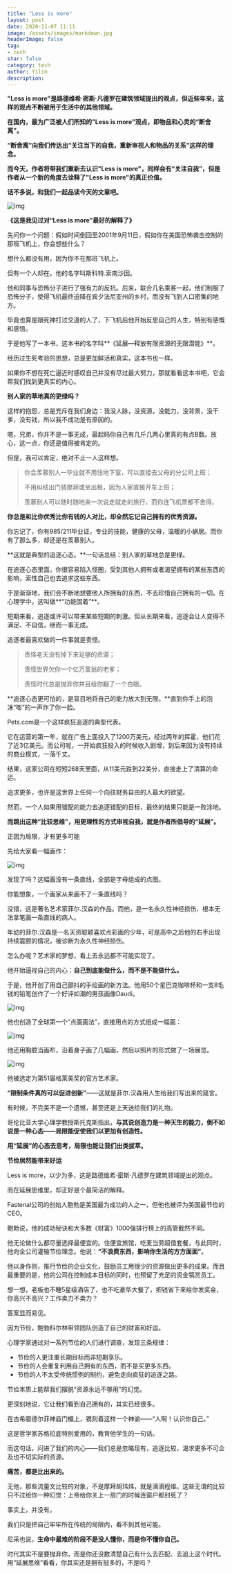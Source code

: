 ```yaml
---
title: "Less is more"
layout: post
date: 2020-11-07 11:11
image: /assets/images/markdown.jpg
headerImage: false
tag: 
- tech
star: false
category: tech
author: Yilin
description: 
---
```


**"Less is more"是路德维希·密斯·凡德罗在建筑领域提出的观点，但近些年来，这样的观点不断被用于生活中的其他领域。**

**在国内，最为广泛被人们所知的"Less is more"观点，即物品和心灵的“断舍离”。**

**“断舍离”向我们传达出“关注当下的自我，重新审视人和物品的关系”这样的理念。**

**而今天，作者将带我们重新去认识"Less is more"，同样会有“关注自我”，但是作者从一个新的角度去诠释了"Less is more"的真正价值。**

**话不多说，和我们一起品读今天的文章吧。**

![img](https://gitee.com/iililii/loli/raw/master/20201108160836.jpeg)

**《这是我见过对“Less is more”最好的解释了》**

先问你一个问题：假如时间倒回至2001年9月11日，假如你在美国恐怖袭击控制的那班飞机上，你会想些什么？

想什么都没有用，因为你不在那班飞机上。

但有一个人却在。他的名字叫斯科特.索南沙因。

他和同事与恐怖分子进行了强有力的反抗。后来，联合几名乘客一起，他们制服了恐怖分子，使得飞机最终迫降在宾夕法尼亚州的乡村，而没有飞到人口密集的地方。

毕竟也算是跟死神打过交道的人了，下飞机后他开始反思自己的人生，特别有感慨和感悟。

于是他写了一本书，这本书的名字叫**《延展—释放有限资源的无限潜能》**。

经历过生死考验的思想，总是更加鲜活和真实，这本书也一样。

如果你不想在死亡逼近时感叹自己并没有尽过最大努力，那就看看这本书吧，它会帮我们找到更真实的内心。

**别人家的草地真的更绿吗？**

这样的抱怨，总是充斥在我们身边：我没人脉，没资源，没能力，没背景，没干爹，没有钱，所以我不成功是有原因的。

嗯，兄弟，你并不是一事无成，最起码你自己有几斤几两心里真的有点B数。放心，这一点，你还是值得被肯定的。

但是，我可以肯定，绝对不止一人这样想。

> 你会羡慕别人一毕业就不用住地下室，可以直接去父母的分公司上班；
>
> 不用纠结出门骑摩拜或坐出租，因为人家直接开车上班；
>
> 羡慕别人可以随时随地来一次说走就走的旅行，而你连飞机票都不舍得。

**你总是和比你优秀比你有钱的人对比，却全然忘记自己拥有的优秀资源。**

你忘记了，你有985/211毕业证，专业的技能，健康的父母，温暖的小蜗居。而你有了那么多，却还是在羡慕别人。

**这就是典型的追逐心态。**一句话总结：别人家的草地总是更绿。

在追逐心态里面，你很容易陷入怪圈，受到其他人拥有或者渴望拥有的某些东西的影响，索性自己也去追求这些东西。

于是渐渐地，我们会不断地想要他人所拥有的东西，不去珍惜自己拥有的一切。在心理学中，这叫做**“功能固着”**。

短期来看，追逐或许可以带来某些短期的刺激。但从长期来看，追逐会让人变得不满足、不自信，继而一事无成。

追逐者最喜欢做的一件事就是责怪。

> 责怪老天没有掉下来足够的资源；
>
> 责怪世界欠你一个亿万富翁的老爹；
>
> 责怪时代总是抛弃你并且给你翻了一个白眼。

**追逐心态更可怕的，是盲目地将自己的能力放大到无限。**直到你手上的泡沫“嘭”的一声炸了你一脸。

Pets.com是一个这样疯狂追逐的典型代表。

它在运营的第一年，就在广告上面投入了1200万美元，经过两年的挥霍，他们花了近3亿美元。而公司呢，一开始疯狂投入的时候收入剧增，到后来因为没有持续的商业模式，一落千丈。

结果，这家公司在短短268天里面，从11美元跌到22美分，直接走上了清算的命运。

追求更多，也许是这世界上任何一个向往财务自由的人最大的欲望。

然而，一个人如果用错配的能力去追逐错配的目标，最终的结果只能是一败涂地。

**而跳出这种“比较思维”，用更理性的方式审视自我，就是作者所倡导的“延展”。**

正因为局限，才有更多可能

先给大家看一幅画作：

![img](https://gitee.com/iililii/loli/raw/master/20201108160841.jpeg)

发现了吗？这幅画没有一条直线，全部是字母组成的点图。

你能想象，一个画家从来画不了一条直线吗？

没错，这是著名艺术家菲尔.汉森的作品。而他，是一名永久性神经损伤、根本无法拿笔画一条直线的病人。

年幼的菲尔.汉森是一名天资聪颖喜欢点彩画的少年，可是高中之后他的右手出现持续震颤的情况，被诊断为永久性神经损伤。

怎么办呢？艺术家的梦想，看上去永远都不可能实现了。

他开始逼视自己的内心：**自己到底能做什么，而不是不能做什么。**

于是，他开创了用自己颤抖的手绘画的新方法。他用50个星巴克咖啡杯和一支8毛钱的铅笔创作了一个好评如潮的男孩画像Daudi。

![img](https://gitee.com/iililii/loli/raw/master/20201108160848.jpeg)

他也创造了全球第一个“点画画法”，直接用点的方式组成一幅画：

![img](https://i.loli.net/2020/11/08/JL1i32tdfE48DGp.gif)

他还用胸腔当画布，沿着身子画了几幅画，然后以照片的形式做了一场展览。

![img](https://i.loli.net/2020/11/08/Je4N9cszZEwXCTK.gif)

他被选定为第51届格莱美奖的官方艺术家。

**“限制条件真的可以促进创新”**——这就是菲尔.汉森用人生给我们写出来的箴言。

有时候，不完美不是一个遗憾，甚至还是上天送给我们的礼物。

哥伦比亚大学心理学教授斯托克斯指出，**与其说创造力是一种天生的能力，倒不如说是一种心态——局限能促使我们以更加有创造性。**

**用“延展”的心态去思考，局限也能让我们出类拔萃。**

**节俭居然能带来好运**

Less is more，以少为多，这是路德维希·密斯·凡德罗在建筑领域提出的观点。

而在延展思维里，却正好是个最简洁的解释。

Fastenal公司的创始人鲍勃是美国最为成功的人之一，但他也被评为美国最节俭的CEO。

鲍勃说，他的成功秘诀和大多数《财富》1000强排行榜上的高管截然不同。

他无论做什么都尽量选择最便宜的。住便宜旅馆，吃麦当劳超值套餐，与此同时，他向全公司灌输节俭理念。他说：**“不浪费东西，影响你生活的方方面面”**。

他以身作则，推行节俭的企业文化，鼓励员工用很少的资源做出更多的成果。而且最重要的是，他的公司在控制成本目标的同时，也预留了充足的资金犒赏员工。

想一想，老板也不睡5星级酒店了，也不吃豪华大餐了，把钱省下来给你发奖金，你高兴不高兴？工作卖力不卖力？

答案显而易见。

因为节俭，鲍勃科尔林带领团队创造了自己的财富和好运。

心理学家通过对一系列节俭的人们进行调查，发现三条规律：

- 节俭的人更注重长期目标而非短期享乐。
- 节俭的人会重复利用自己拥有的东西，而不是买更多东西。
- 节俭的人不太受传统惯例的制约，避免走向疯狂的追逐之路。

节俭本质上能帮我们摆脱“资源永远不够用”的幻觉。

更深刻地说，它让我们看到自己拥有的，其实已经很多。

在古希腊德尔菲神庙门楣上，镌刻着这样一个神谕——“人啊！认识你自己。”

这是哲学家苏格拉底特别爱用的，教育他学生的一句话。

而这句话，问进了我们的内心——我们总是忽略现有，追逐比较，渴求更多不可企及也不切实际的资源。

**痛苦，都是比出来的。**

无他，那些流量文比较的对象，不是摩拜胡玮炜，就是滴滴程维。这些无谓的比较只不过给你一种幻觉：上帝给你关上一扇门的时候连窗户都封死了？

事实上，并没有。

我们只是把自己牢牢所在传统的局限内，看不到其他可能。

尼采也说，**生命中最难的阶段不是没人懂你，而是你不懂你自己。**

时代其实不是要抛弃你，而是你还没数清楚自己有什么去匹配、去追上这个时代。用“延展思维”看看，你其实还是拥有挺多的，不是吗？